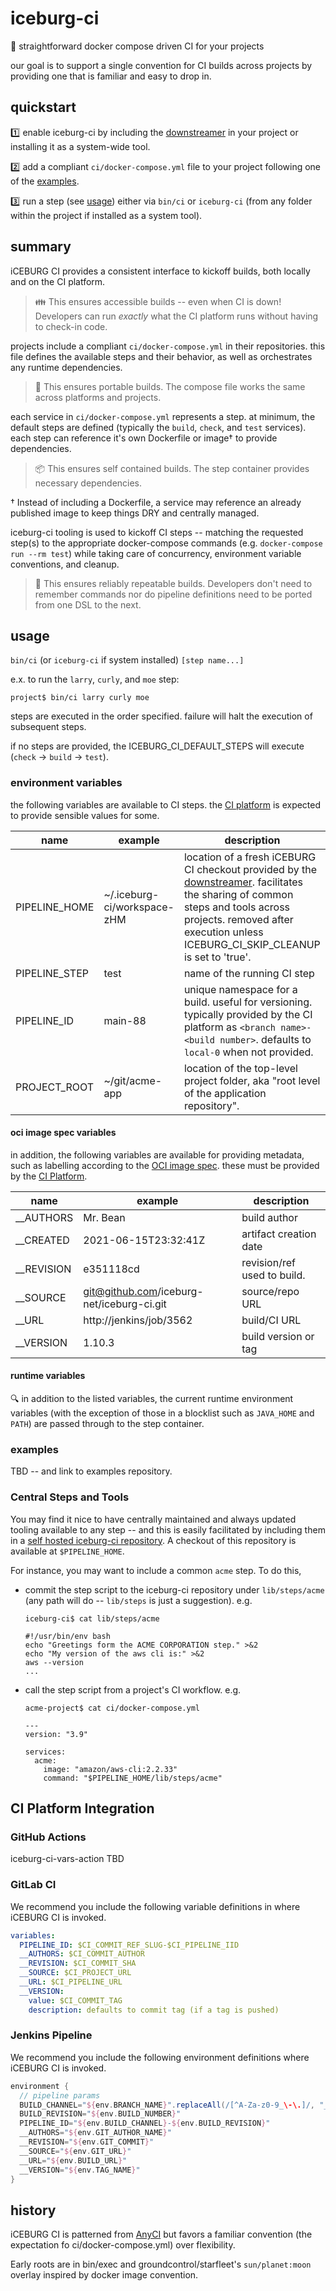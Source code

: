 # iceburg-ci

:icecream: straightforward docker compose driven CI for your projects

our goal is to support a single convention for CI builds across projects by providing one that is familiar and easy to drop in.

## quickstart

:one: enable iceburg-ci by including the [downstreamer](https://github.com/iceburg-net/iceburg-ci-downstreamer/) in your project or installing it as a system-wide tool.

:two: add a compliant `ci/docker-compose.yml` file to your project following one of the [examples](#examples).

:three: run a step (see [usage](#usage)) either via `bin/ci` or `iceburg-ci` (from any folder within the project if installed as a system tool).

## summary

iCEBURG CI provides a consistent interface to kickoff builds, both locally and on the CI platform.
> :family: This ensures accessible builds -- even when CI is down! Developers can run _exactly_ what the CI platform runs without having to check-in code.

projects include a compliant `ci/docker-compose.yml` in their repositories. this file defines the available steps and their behavior, as well as orchestrates any runtime dependencies.

> :monorail: This ensures portable builds. The compose file works the same across platforms and projects.

each service in `ci/docker-compose.yml` represents a step. at minimum, the default steps are defined (typically the `build`, `check`, and `test` services). each step can reference it's own Dockerfile or image† to provide dependencies.
> :package: This ensures self contained  builds. The step container provides necessary dependencies.

† Instead of including a Dockerfile, a service may reference an already published image to keep things DRY and centrally managed.


iceburg-ci tooling is used to kickoff CI steps -- matching the requested step(s) to the appropriate docker-compose commands (e.g. `docker-compose run --rm test`) while taking care of concurrency, environment variable conventions, and cleanup.
> :vertical_traffic_light: This ensures reliably repeatable builds. Developers don't need to remember commands nor do pipeline definitions need to be ported from one DSL to the next.

## usage

`bin/ci` (or `iceburg-ci` if system installed) `[step name...]`

e.x. to run the `larry`, `curly`, and `moe` step:

```
project$ bin/ci larry curly moe
```

steps are executed in the order specified. failure will halt the execution of subsequent steps.

if no steps are provided, the ICEBURG_CI_DEFAULT_STEPS will execute (`check` -> `build` -> `test`).

### environment variables

the following variables are available to CI steps. the [CI platform](#ci-platform-integration) is expected to provide sensible values for some.

name | example | description
--- | --- | ---
PIPELINE_HOME | ~/.iceburg-ci/workspace-zHM | location of a fresh iCEBURG CI checkout provided by the [downstreamer](https://github.com/iceburg-net/iceburg-ci-downstreamer). facilitates the sharing of common steps and tools across projects. removed after execution unless ICEBURG_CI_SKIP_CLEANUP is set to 'true'.
PIPELINE_STEP | test | name of the running CI step
PIPELINE_ID | main-88 | unique namespace for a build. useful for versioning. typically provided by the CI platform as `<branch name>-<build number>`. defaults to `local-0` when not provided.
PROJECT_ROOT | ~/git/acme-app | location of the top-level project folder, aka "root level of the application repository".


#### oci image spec variables

in addition, the following variables are available for providing metadata, such as labelling according to the [OCI image spec](https://github.com/opencontainers/image-spec/blob/main/annotations.md). these must be provided by the [CI Platform](#ci-platform-integration).

name | example | description
--- | --- | ---
__AUTHORS | Mr. Bean | build author
__CREATED | 2021-06-15T23:32:41Z | artifact creation date
__REVISION | e351118cd | revision/ref used to build.
__SOURCE | git@github.com/iceburg-net/iceburg-ci.git | source/repo URL
__URL | http://jenkins/job/3562 | build/CI URL
__VERSION | 1.10.3 | build version or tag

#### runtime variables

:mag: in addition to the listed variables, the current runtime environment variables (with the exception of those in a blocklist such as `JAVA_HOME` and `PATH`) are passed through to the step container.


### examples

TBD -- and link to examples repository.

### Central Steps and Tools

You may find it nice to have centrally maintained and always updated tooling available to any step -- and this is easily facilitated by including them in a [self hosted iceburg-ci repository](https://github.com/iceburg-net/iceburg-ci-downstreamer#self-hosted-iceburg-ci). A checkout of this repository is available at `$PIPELINE_HOME`.

For instance, you may want to include a common `acme` step. To do this,

* commit the step script to the iceburg-ci repository under `lib/steps/acme` (any path will do -- `lib/steps` is just a suggestion). e.g.
  ```
  iceburg-ci$ cat lib/steps/acme

  #!/usr/bin/env bash
  echo "Greetings form the ACME CORPORATION step." >&2
  echo "My version of the aws cli is:" >&2
  aws --version
  ...
  ```

* call the step script from a project's CI workflow. e.g.
  ```
  acme-project$ cat ci/docker-compose.yml

  ---
  version: "3.9"

  services:
    acme:
      image: "amazon/aws-cli:2.2.33"
      command: "$PIPELINE_HOME/lib/steps/acme"
  ```


## CI Platform Integration

### GitHub Actions

iceburg-ci-vars-action TBD

### GitLab CI

We recommend you include the following variable definitions in where iCEBURG CI is invoked.

```yml
variables:
  PIPELINE_ID: $CI_COMMIT_REF_SLUG-$CI_PIPELINE_IID
  __AUTHORS: $CI_COMMIT_AUTHOR
  __REVISION: $CI_COMMIT_SHA
  __SOURCE: $CI_PROJECT_URL
  __URL: $CI_PIPELINE_URL
  __VERSION:
    value: $CI_COMMIT_TAG
    description: defaults to commit tag (if a tag is pushed)
```


### Jenkins Pipeline

We recommend you include the following environment definitions where iCEBURG CI is invoked.

```groovy
environment {
  // pipeline params
  BUILD_CHANNEL="${env.BRANCH_NAME}".replaceAll(/[^A-Za-z0-9_\-\.]/, "_").take(120)
  BUILD_REVISION="${env.BUILD_NUMBER}"
  PIPELINE_ID="${env.BUILD_CHANNEL}-${env.BUILD_REVISION}"
  __AUTHORS="${env.GIT_AUTHOR_NAME}"
  __REVISION="${env.GIT_COMMIT}"
  __SOURCE="${env.GIT_URL}"
  __URL="${env.BUILD_URL}"
  __VERSION="${env.TAG_NAME}"
}
```

## history

iCEBURG CI is patterned from [AnyCI](https://github.com/anyci/anyci/) but favors a familiar convention (the expectation fo ci/docker-compose.yml) over flexibility.

Early roots are in bin/exec and groundcontrol/starfleet's `sun/planet:moon` overlay inspired by docker image convention.

